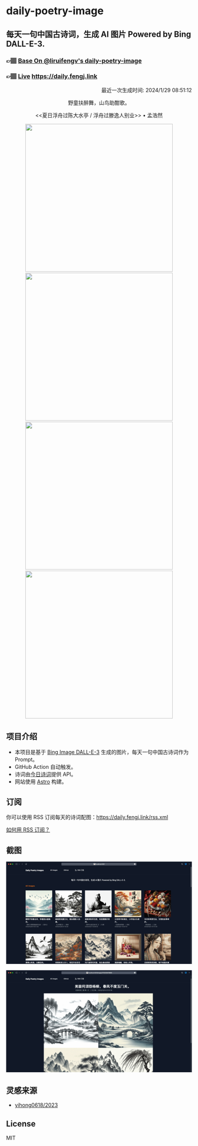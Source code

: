 
# daily-poetry-image

## 每天一句中国古诗词，生成 AI 图片 Powered by Bing DALL-E-3.

### 👉🏽 [Base On @liruifengv's daily-poetry-image](https://github.com/liruifengv/daily-poetry-image)

### 👉🏽 [Live](https://daily.fengj.link) https://daily.fengj.link

<p align="right">
  最近一次生成时间: 2024/1/29 08:51:12
</p>
<p align="center">
野童扶醉舞，山鸟助酣歌。
</p>
<p align="center">
<<夏日浮舟过陈大水亭 / 浮舟过滕逸人别业>> • 孟浩然
</p>
<p align="center">
<img src="https://tse3.mm.bing.net/th/id/OIG.Ayvk8M8GUDhhUshJdiCK" height="400" width="400" />
<img src="https://tse4.mm.bing.net/th/id/OIG.69ckvy6PsUPoypplHEr7" height="400" width="400" />
<img src="https://tse3.mm.bing.net/th/id/OIG.UclzeW4z.naqsL8TEE15" height="400" width="400" />
<img src="https://tse3.mm.bing.net/th/id/OIG.qeVvkBQZ2ka_rWrok331" height="400" width="400" />
</p>

## 项目介绍

-   本项目是基于 [Bing Image DALL-E-3](https://www.bing.com/images/create) 生成的图片，每天一句中国古诗词作为 Prompt。
-   GitHub Action 自动触发。
-   诗词由[今日诗词](https://www.jinrishici.com/)提供 API。
-   网站使用 [Astro](https://astro.build) 构建。

## 订阅

你可以使用 RSS 订阅每天的诗词配图：https://daily.fengj.link/rss.xml

[如何用 RSS 订阅？](https://zhuanlan.zhihu.com/p/55026716)

## 截图

![图片列表](./screenshots/Snipaste_2023-12-28_21-00-26.png)

![图片详情](./screenshots/Snipaste_2023-12-28_21-00-53.png)

## 灵感来源

-   [yihong0618/2023](https://github.com/yihong0618/2023)

## License

MIT
